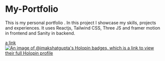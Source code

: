 # My-Portfolio
This is my personal portfolio . In this project I showcase my skills, projects and experiences. It uses Reactjs, Tailwind CSS, Three JS and framer motion in frontend and Sanity in backend.

[a link](https://akshatgupta.me/)
[![An image of @imakshatgupta's Holopin badges, which is a link to view their full Holopin profile](https://akshatgupta.me/)](https://akshatgupta.me/)


